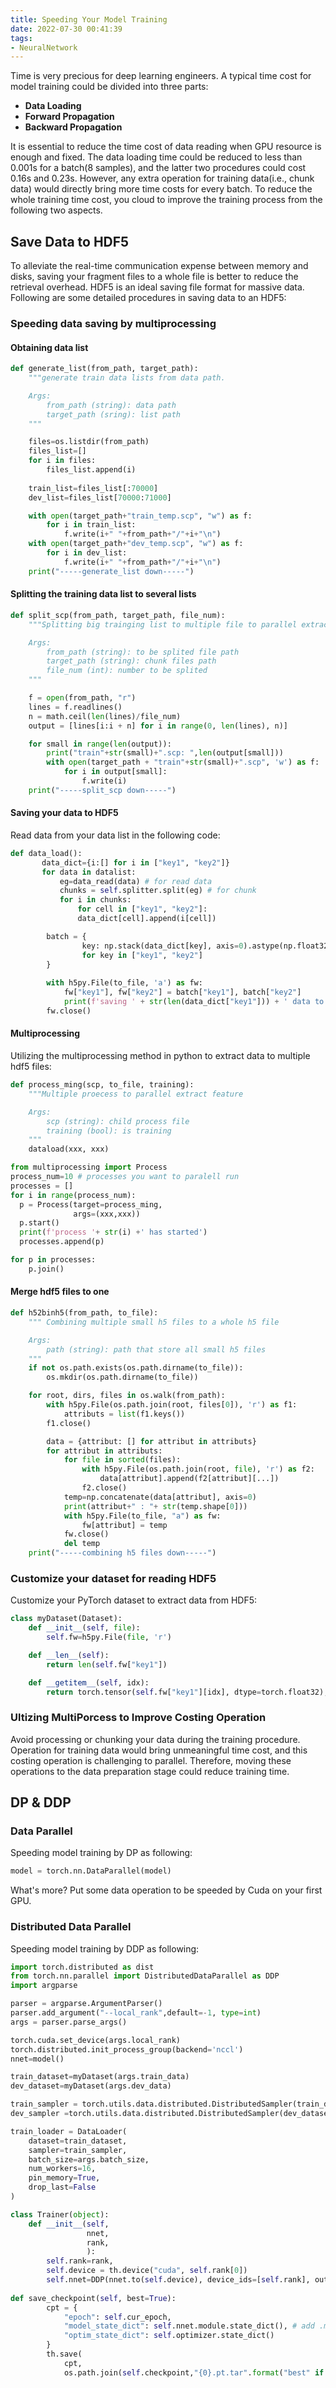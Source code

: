 ```yaml
---
title: Speeding Your Model Training
date: 2022-07-30 00:41:39
tags:
- NeuralNetwork
---
```


Time is very precious for deep learning engineers. A typical time cost for model training could be divided into three parts:

- **Data Loading**
- **Forward Propagation**
- **Backward Propagation**

It is essential to reduce the time cost of data reading when GPU resource is enough and fixed. The data loading time could be reduced to less than 0.001s for a batch(8 samples), and the latter two procedures could cost 0.16s and 0.23s. However, any extra operation for training data(i.e., chunk data) would directly bring more time costs for every batch. To reduce the whole training time cost, you cloud to improve the training process from the following two aspects. 

## Save Data to HDF5 

To alleviate the real-time communication expense between memory and disks, saving your fragment files to a whole file is better to reduce the retrieval overhead. HDF5 is an ideal saving file format for massive data. Following are some detailed procedures in saving data to an HDF5:

### Speeding data saving by multiprocessing

#### Obtaining data list

```python
def generate_list(from_path, target_path):
    """generate train data lists from data path.

    Args:
        from_path (string): data path
        target_path (sring): list path
    """

    files=os.listdir(from_path)
    files_list=[]
    for i in files:
        files_list.append(i)
    
    train_list=files_list[:70000]
    dev_list=files_list[70000:71000]

    with open(target_path+"train_temp.scp", "w") as f:
        for i in train_list:
            f.write(i+" "+from_path+"/"+i+"\n")
    with open(target_path+"dev_temp.scp", "w") as f:
        for i in dev_list:
            f.write(i+" "+from_path+"/"+i+"\n")
    print("-----generate_list down-----")
```

#### Splitting the training data list to several lists

```python
def split_scp(from_path, target_path, file_num):
    """Splitting big trainging list to multiple file to parallel extract features 

    Args:
        from_path (string): to be splited file path
        target_path (string): chunk files path
        file_num (int): number to be splited
    """

    f = open(from_path, "r")
    lines = f.readlines()  
    n = math.ceil(len(lines)/file_num)
    output = [lines[i:i + n] for i in range(0, len(lines), n)]

    for small in range(len(output)):
        print("train"+str(small)+".scp: ",len(output[small]))
        with open(target_path + "train"+str(small)+".scp", 'w') as f:
            for i in output[small]:
                f.write(i)
    print("-----split_scp down-----")
```

#### Saving your data to HDF5

Read data from your data list in the following code:

```python
def data_load():
       data_dict={i:[] for i in ["key1", "key2"]}
       for data in datalist:
           eg=data_read(data) # for read data
           chunks = self.splitter.split(eg) # for chunk 
           for i in chunks:
               for cell in ["key1", "key2"]:
               data_dict[cell].append(i[cell])

        batch = {
                key: np.stack(data_dict[key], axis=0).astype(np.float32)
                for key in ["key1", "key2"]
        }
       
        with h5py.File(to_file, 'a') as fw:
            fw["key1"], fw["key2"] = batch["key1"], batch["key2"]
            print(f'saving ' + str(len(data_dict["key1"])) + ' data to '+to_file)
        fw.close()
```

#### Multiprocessing

Utilizing the multiprocessing method in python to extract data to multiple hdf5 files:

~~~python
def process_ming(scp, to_file, training):
    """Multiple proecess to parallel extract feature

    Args:
        scp (string): child process file
        training (bool): is training
    """
    dataload(xxx, xxx)

from multiprocessing import Process
process_num=10 # processes you want to paralell run
processes = []
for i in range(process_num):
  p = Process(target=process_ming,
              args=(xxx,xxx))
  p.start()
  print(f'process '+ str(i) +' has started')
  processes.append(p)

for p in processes:
    p.join()
~~~

#### Merge hdf5 files to one

```python
def h52binh5(from_path, to_file):
    """ Combining multiple small h5 files to a whole h5 file

    Args:
        path (string): path that store all small h5 files
    """
    if not os.path.exists(os.path.dirname(to_file)):
        os.mkdir(os.path.dirname(to_file))

    for root, dirs, files in os.walk(from_path):
        with h5py.File(os.path.join(root, files[0]), 'r') as f1:
            attributs = list(f1.keys())
        f1.close()

        data = {attribut: [] for attribut in attributs}
        for attribut in attributs:
            for file in sorted(files):
                with h5py.File(os.path.join(root, file), 'r') as f2:
                    data[attribut].append(f2[attribut][...])
                f2.close()
            temp=np.concatenate(data[attribut], axis=0)
            print(attribut+" : "+ str(temp.shape[0]))
            with h5py.File(to_file, "a") as fw:
                fw[attribut] = temp
            fw.close()
            del temp
    print("-----combining h5 files down-----")
```

### Customize your dataset for reading HDF5 

Customize your PyTorch dataset to extract data from HDF5:

```python
class myDataset(Dataset):
    def __init__(self, file):
        self.fw=h5py.File(file, 'r')

    def __len__(self):
        return len(self.fw["key1"])

    def __getitem__(self, idx):
        return torch.tensor(self.fw["key1"][idx], dtype=torch.float32), torch.tensor(self.fw["key2"][idx], dtype=torch.float32)

```

### Ultizing MultiPorcess to Improve Costing Operation

Avoid processing or chunking your data during the training procedure. Operation for training data would bring unmeaningful time cost, and this costing operation is challenging to parallel. Therefore, moving these operations to the data preparation stage could reduce training time. 

## DP & DDP

### Data Parallel

Speeding model training by DP as following:

```python
model = torch.nn.DataParallel(model) 
```

What's more? Put some data operation to be speeded by Cuda on your first GPU.

### Distributed Data Parallel

Speeding model training by DDP as following:

~~~python
import torch.distributed as dist
from torch.nn.parallel import DistributedDataParallel as DDP
import argparse

parser = argparse.ArgumentParser()
parser.add_argument("--local_rank",default=-1, type=int)
args = parser.parse_args()

torch.cuda.set_device(args.local_rank)
torch.distributed.init_process_group(backend='nccl')
nnet=model()

train_dataset=myDataset(args.train_data)
dev_dataset=myDataset(args.dev_data)

train_sampler = torch.utils.data.distributed.DistributedSampler(train_dataset, rank=args.local_rank, shuffle=True)
dev_sampler =torch.utils.data.distributed.DistributedSampler(dev_dataset, rank=args.local_rank, shuffle=False) 

train_loader = DataLoader(
    dataset=train_dataset,
    sampler=train_sampler,
    batch_size=args.batch_size,
    num_workers=16,
    pin_memory=True,
    drop_last=False
)

class Trainer(object):
    def __init__(self,
                 nnet,
                 rank,
                 ):
        self.rank=rank,
        self.device = th.device("cuda", self.rank[0])
        self.nnet=DDP(nnet.to(self.device), device_ids=[self.rank], output_device=self.rank)
    
def save_checkpoint(self, best=True):
        cpt = {
            "epoch": self.cur_epoch,
            "model_state_dict": self.nnet.module.state_dict(), # add .module for ddp
            "optim_state_dict": self.optimizer.state_dict()
        }
        th.save(
            cpt,
            os.path.join(self.checkpoint,"{0}.pt.tar".format("best" if best else "last")))


~~~

